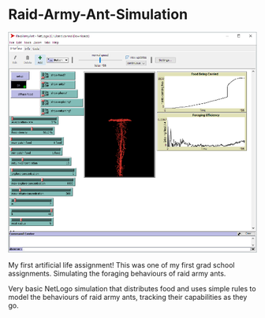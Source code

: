 # Raid-Army-Ant-Simulation

![Simulation of Army Ants in Progress](https://raw.githubusercontent.com/chillen/Raid-Army-Ant-Simulation/master/RaidArmyAnts.PNG)

My first artificial life assignment! This was one of my first grad school assignments. Simulating the foraging behaviours of raid army ants.

Very basic NetLogo simulation that distributes food and uses simple rules to model the behaviours of raid army ants, 
tracking their capabilities as they go. 
